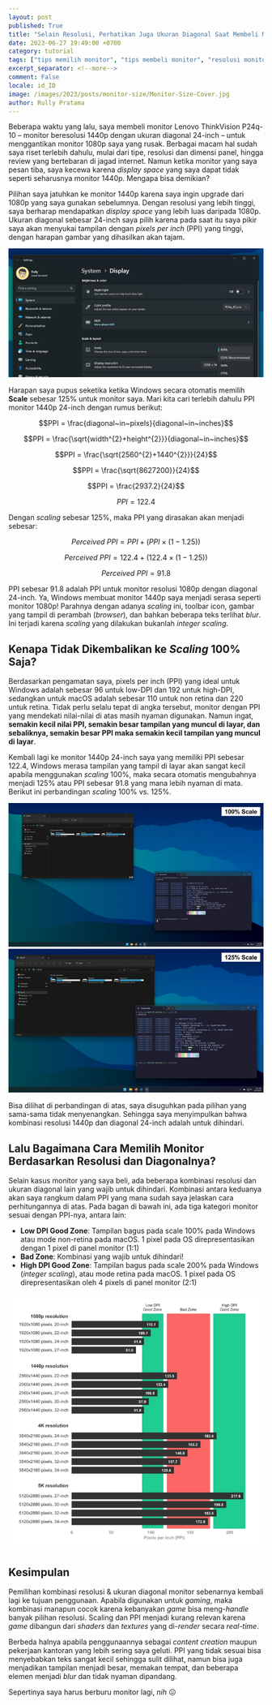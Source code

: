 ```yaml
---
layout: post
published: True
title: "Selain Resolusi, Perhatikan Juga Ukuran Diagonal Saat Membeli Monitor"
date: 2023-06-27 19:49:00 +0700
category: tutorial
tags: ["tips memilih monitor", "tips membeli monitor", "resolusi monitor", "ukuran monitor", "display scaling"]
excerpt_separator: <!--more-->
comment: False
locale: id_ID
image: /images/2023/posts/monitor-size/Monitor-Size-Cover.jpg
author: Rully Pratama
---
```


Beberapa waktu yang lalu, saya membeli monitor Lenovo ThinkVision P24q-10 – monitor beresolusi 1440p dengan ukuran diagonal 24-inch – untuk menggantikan monitor 1080p saya yang rusak. Berbagai macam hal sudah saya riset terlebih dahulu, mulai dari tipe, resolusi dan dimensi panel, hingga review yang bertebaran di jagad internet. Namun ketika monitor yang saya pesan tiba, saya kecewa karena *display space* yang saya dapat tidak seperti seharusnya monitor 1440p. Mengapa bisa demikian?
<!--more-->

Pilihan saya jatuhkan ke monitor 1440p karena saya ingin upgrade dari 1080p yang saya gunakan sebelumnya. Dengan resolusi yang lebih tinggi, saya berharap mendapatkan *display space* yang lebih luas daripada 1080p. Ukuran diagonal sebesar 24-inch saya pilih karena pada saat itu saya pikir saya akan menyukai tampilan dengan *pixels per inch* (PPI) yang tinggi, dengan harapan gambar yang dihasilkan akan tajam.

[![Windows Display Setting - Scale](/images/2023/posts/monitor-size/Windows-Display-Setting-Scaling.webp)](/images/2023/posts/monitor-size/Windows-Display-Setting-Scaling_large.webp)

Harapan saya pupus seketika ketika Windows secara otomatis memilih **Scale** sebesar 125% untuk monitor saya. Mari kita cari terlebih dahulu PPI monitor 1440p 24-inch dengan rumus berikut:

$$PPI = \frac{diagonal~in~pixels}{diagonal~in~inches}$$

$$PPI = \frac{\sqrt{width^{2}+height^{2}}}{diagonal~in~inches}$$

$$PPI = \frac{\sqrt{2560^{2}+1440^{2}}}{24}$$

$$PPI = \frac{\sqrt{8627200}}{24}$$

$$PPI = \frac{2937.2}{24}$$

$$PPI = 122.4$$

Dengan *scaling* sebesar 125%, maka PPI yang dirasakan akan menjadi sebesar:

$$Perceived~PPI = PPI + \left ( PPI \times \left ( 1-1.25 \right )\right )$$

$$Perceived~PPI = 122.4 + \left ( 122.4 \times \left ( 1-1.25 \right )\right )$$

$$Perceived~PPI = 91.8$$

PPI sebesar 91.8 adalah PPI untuk monitor resolusi 1080p dengan diagonal 24-inch. Ya, Windows membuat monitor 1440p saya menjadi serasa seperti monitor 1080p! Parahnya dengan adanya *scaling* ini, toolbar icon, gambar yang tampil di perambah (*browser*), dan bahkan beberapa teks terlihat *blur*. Ini terjadi karena *scaling* yang dilakukan bukanlah *integer scaling*.

## Kenapa Tidak Dikembalikan ke *Scaling* 100% Saja?

Berdasarkan pengamatan saya, pixels per inch (PPI) yang ideal untuk Windows adalah sebesar 96 untuk low-DPI dan 192 untuk high-DPI, sedangkan untuk macOS adalah sebesar 110 untuk non retina dan 220 untuk retina. Tidak perlu selalu tepat di angka tersebut, monitor dengan PPI yang mendekati nilai-nilai di atas masih nyaman digunakan. Namun ingat, **semakin kecil nilai PPI, semakin besar tampilan yang muncul di layar, dan sebaliknya, semakin besar PPI maka semakin kecil tampilan yang muncul di layar**.

Kembali lagi ke monitor 1440p 24-inch saya yang memiliki PPI sebesar 122.4, Windows merasa tampilan yang tampil di layar akan sangat kecil apabila menggunakan *scaling* 100%, maka secara otomatis mengubahnya menjadi 125% atau PPI sebesar 91.8 yang mana lebih nyaman di mata. Berikut ini perbandingan *scaling* 100% vs. 125%.

[![Perbandingan display scaling di Windows 11](/images/2023/posts/monitor-size/Different-Scaling-Comparison.webp)](/images/2023/posts/monitor-size/Different-Scaling-Comparison_large.webp)

Bisa dilihat di perbandingan di atas, saya disuguhkan pada pilihan yang sama-sama tidak menyenangkan. Sehingga saya menyimpulkan bahwa kombinasi resolusi 1440p dan diagonal 24-inch adalah untuk dihindari.

## Lalu Bagaimana Cara Memilih Monitor Berdasarkan Resolusi dan Diagonalnya?

Selain kasus monitor yang saya beli, ada beberapa kombinasi resolusi dan ukuran diagonal lain yang wajib untuk dihindari. Kombinasi antara keduanya akan saya rangkum dalam PPI yang mana sudah saya jelaskan cara perhitungannya di atas. Pada bagan di bawah ini, ada tiga kategori monitor sesuai dengan PPI-nya, antara lain:
- **Low DPI Good Zone**: Tampilan bagus pada scale 100% pada Windows atau mode non-retina pada macOS. 1 pixel pada OS direpresentasikan dengan 1 pixel di panel monitor (1:1)
- **Bad Zone**: Kombinasi yang wajib untuk dihindari!
- **High DPI Good Zone**: Tampilan bagus pada scale 200% pada Windows (*integer scaling*), atau mode retina pada macOS. 1 pixel pada OS direpresentasikan oleh 4 pixels di panel monitor (2:1)

[![Kombinasi ukuran monitor yang harus diperhatikan](/images/2023/posts/monitor-size/Monitor-Size-Chart.webp)](/images/2023/posts/monitor-size/Monitor-Size-Chart_large.webp)

## Kesimpulan

Pemilihan kombinasi resolusi & ukuran diagonal monitor sebenarnya kembali lagi ke tujuan penggunaan. Apabila digunakan untuk *gaming*, maka kombinasi manapun cocok karena kebanyakan *game* bisa meng-*handle* banyak pilihan resolusi. Scaling dan PPI menjadi kurang relevan karena *game* dibangun dari *shaders* dan *textures* yang di-*render* secara *real-time*.

Berbeda halnya apabila penggunaannya sebagai *content creation* maupun pekerjaan kantoran yang lebih sering saya geluti. PPI yang tidak sesuai bisa menyebabkan teks sangat kecil sehingga sulit dilihat, namun bisa juga menjadikan tampilan menjadi besar, memakan tempat, dan beberapa elemen menjadi *blur* dan tidak nyaman dipandang.

Sepertinya saya harus berburu monitor lagi, *nih* 😖